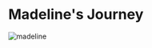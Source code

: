 # Madeline's Journey

![madeline](https://i.pinimg.com/474x/f1/ee/e4/f1eee47021845369982abf61c629c7d6.jpg)
